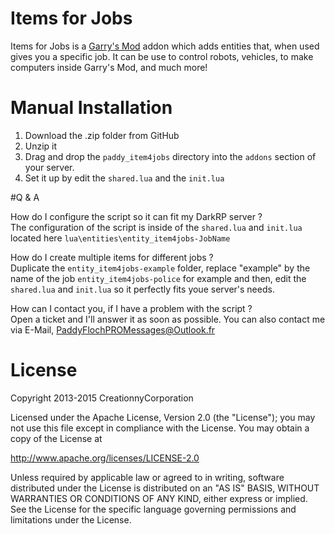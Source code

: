 # Items for Jobs

Items for Jobs is a [Garry's Mod][] addon which adds entities that, when used gives you a specific job. It can be use to control robots, vehicles, to make computers inside Garry's Mod, and much more!

# Manual Installation

1. Download the .zip folder from GitHub
2. Unzip it
3. Drag and drop the `paddy_item4jobs` directory into the `addons` section of your server.
4. Set it up by edit the `shared.lua` and the `init.lua`

#Q & A

How do I configure the script so it can fit my DarkRP server ?                                                                        
The configuration of the script is inside of the `shared.lua` and `init.lua` located here `lua\entities\entity_item4jobs-JobName`

How do I create multiple items for different jobs ?                                                                                   
Duplicate the `entity_item4jobs-example` folder, replace "example" by the name of the job `entity_item4jobs-police` for example and then, edit the `shared.lua` and `init.lua` so it perfectly fits youe server's needs.

How can I contact you, if I have a problem with the script ?                                                                          
Open a ticket and I'll answer it as soon as possible. You can also contact me via E-Mail, PaddyFlochPROMessages@Outlook.fr

# License

Copyright 2013-2015 CreationnyCorporation

Licensed under the Apache License, Version 2.0 (the "License"); you may not use this file except in compliance with the License. You may obtain a copy of the License at

http://www.apache.org/licenses/LICENSE-2.0

Unless required by applicable law or agreed to in writing, software distributed under the License is distributed on an "AS IS" BASIS, WITHOUT WARRANTIES OR CONDITIONS OF ANY KIND, either express or implied. See the License for the specific language governing permissions and limitations under the License.

[Garry's Mod]: <http://garrysmod.com/>
